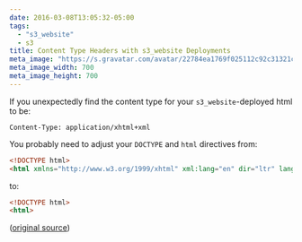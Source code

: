 ```yaml
---
date: 2016-03-08T13:05:32-05:00
tags:
  - "s3_website"
  - s3
title: Content Type Headers with s3_website Deployments
meta_image: "https://s.gravatar.com/avatar/22784ea1769f025112c92c31321c6bf1?s=700"
meta_image_width: 700
meta_image_height: 700
---
```


If you unexpectedly find the content type for your `s3_website`-deployed html
to be:

``` text
Content-Type: application/xhtml+xml
```

You probably need to adjust your `DOCTYPE` and `html` directives from:

``` html
<!DOCTYPE html>
<html xmlns="http://www.w3.org/1999/xhtml" xml:lang="en" dir="ltr" lang="en">
```

to:

``` html
<!DOCTYPE html>
<html>
```

([original source][1])

[1]: https://github.com/laurilehmijoki/s3_website/issues/7
